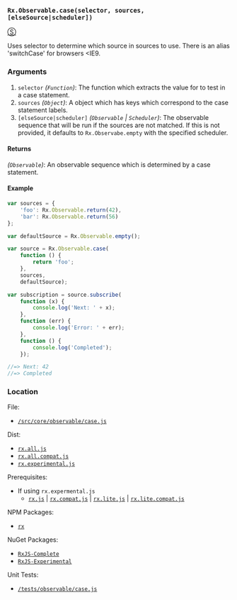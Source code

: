 ### `Rx.Observable.case(selector, sources, [elseSource|scheduler])`
[&#x24C8;](https://github.com/Reactive-Extensions/RxJS/blob/master/src/core/linq/observable/case.js "View in source") 

Uses selector to determine which source in sources to use.  There is an alias 'switchCase' for browsers <IE9.

### Arguments
1. `selector` *(`Function`)*: The function which extracts the value for to test in a case statement.
2. `sources` *(`Object`)*: A object which has keys which correspond to the case statement labels.
3. `[elseSource|scheduler]` *(`Observable` | `Scheduler`)*: The observable sequence that will be run if the sources are not matched. If this is not provided, it defaults to `Rx.Observabe.empty` with the specified scheduler.

#### Returns
*(`Observable`)*: An observable sequence which is determined by a case statement. 

#### Example
```js
var sources = {
    'foo': Rx.Observable.return(42),
    'bar': Rx.Observable.return(56)
};

var defaultSource = Rx.Observable.empty();

var source = Rx.Observable.case(
    function () {
        return 'foo';
    },
    sources,
    defaultSource);

var subscription = source.subscribe(
    function (x) {
        console.log('Next: ' + x);
    },
    function (err) {
        console.log('Error: ' + err);   
    },
    function () {
        console.log('Completed');   
    });

//=> Next: 42 
//=> Completed 
```

### Location

File:
- [`/src/core/observable/case.js`](https://github.com/Reactive-Extensions/RxJS/blob/master/src/core/linq/observable/case.js)

Dist:
- [`rx.all.js`](https://github.com/Reactive-Extensions/RxJS/blob/master/rx.all.js)
- [`rx.all.compat.js`](https://github.com/Reactive-Extensions/RxJS/blob/master/rx.all.compat.js)
- [`rx.experimental.js`](https://github.com/Reactive-Extensions/RxJS/blob/master/rx.experimental.js)

Prerequisites:
- If using `rx.expermental.js` 
  - [`rx.js`](https://github.com/Reactive-Extensions/RxJS/blob/master/dist/rx.js) | [`rx.compat.js`](https://github.com/Reactive-Extensions/RxJS/blob/master/dist/rx.compat.js) | [`rx.lite.js`](https://github.com/Reactive-Extensions/RxJS/blob/master/rx.lite.js) | [`rx.lite.compat.js`](https://github.com/Reactive-Extensions/RxJS/blob/master/rx.lite.compat.js)

NPM Packages:
- [`rx`](https://www.npmjs.org/package/rx)

NuGet Packages:
- [`RxJS-Complete`](http://www.nuget.org/packages/RxJS-Complete)
- [`RxJS-Experimental`](http://www.nuget.org/packages/RxJS-Experimental)

Unit Tests:
- [`/tests/observable/case.js`](https://github.com/Reactive-Extensions/RxJS/blob/master/tests/observable/case.js)